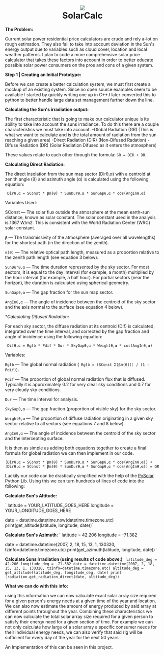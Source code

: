 <h1 align="center">
  <br>
  <a href="https://github.com/Rydersel"><img src="https://cdn.discordapp.com/attachments/722227948157141023/929897255283073034/Solar-Plant-PNG.png"></a>
  <br>
  SolarCalc
  <br>
</h1>



**The Problem:**

Current solar power residential price calculators are crude and rely a-lot on rough estimation. They also fail to take into account deviation in the Sun's energy output due to variables such as cloud cover, location and local weather patterns. I plan to code a more comprehensive solar price calculator that takes these factors into account in order to better educate possible solar power consumers on the pros and cons of a given system. 

**Step 1 | Creating an Initial Prototype:**

Before we can create a better calculation system, we must first create a mockup of an existing system. Since no open source examples seem to be available I started by quickly writing one up in C++.I later converted this to python to better handle large data set management further down the line.

**Calculating the Sun's irradiation output:** 

The first characteristic that is going to make our calculator unique is its ability to take into account the suns irradiance. To do this there are a couple characteristics we must take into account. 
-Global Radiation (GR) (This is what we want to calculate and is the total amount of radiation from the sun reaching a given area)
-Direct Radiation (DIR) (Non-Difused Radation)
-Difuse Radiation (DR) (Solar Radiation Difused as it enters the atmosphere)

These values relate to each other through the formula: `GR = DIR + DR`. 

**Calculating Direct Radiation:**

The direct insolation from the sun map sector (Dirθ,α) with a centroid at zenith angle (θ) and azimuth angle (α) is calculated using the following equation:

` Dirθ,α = SConst * βm(θ) * SunDurθ,α * SunGapθ,α * cos(AngInθ,α)`

Variables Used:

SConst — The solar flux outside the atmosphere at the mean earth-sun distance, known as solar constant. The solar constant used in the analysis is 1367 W/m2. This is consistent with the World Radiation Center (WRC) solar constant.

`β` — The transmissivity of the atmosphere (averaged over all wavelengths) for the shortest path (in the direction of the zenith).

`m(θ)` — The relative optical path length, measured as a proportion relative to the zenith path length (see equation 3 below).

`SunDurθ,α` — The time duration represented by the sky sector. For most sectors, it is equal to the day interval (for example, a month) 
multiplied by the hour interval (for example, a half hour). For partial sectors (near the horizon), the duration is calculated using spherical geometry.

`SunGapθ,α` — The gap fraction for the sun map sector.

`AngInθ,α` — The angle of incidence between the centroid of the sky sector and the axis normal to the surface (see equation 4 below).


**Calculating Difused Radiation:*

For each sky sector, the diffuse radiation at its centroid (Dif) is calculated, integrated over the time interval, and corrected by the gap fraction and angle of incidence using the following equation:


` Difθ,α = Rglb * Pdif * Dur * SkyGapθ,α * Weightθ,α * cos(AngInθ,α)`

Variables:

`Rglb` — The global normal radiation (` Rglb = (SConst Σ(βm(θ))) / (1 - Pdif)`).

`Pdif` — The proportion of global normal radiation flux that is diffused. Typically it is approximately 0.2 for very clear sky conditions and 0.7 for very cloudy sky conditions.

`Dur` — The time interval for analysis.

`SkyGapθ,α` — The gap fraction (proportion of visible sky) for the sky sector.

`Weightθ,α` — The proportion of diffuse radiation originating in a given sky sector relative to all sectors (see equations 7 and 8 below).

`AngInθ,α` — The angle of incidence between the centroid of the sky sector and the intercepting surface.


It is then as simple as adding both equations together to create a final formula for global radiation we can then implement in our code.

`(Dirθ,α = SConst * βm(θ) * SunDurθ,α * SunGapθ,α * cos(AngInθ,α)) + (Dirθ,α = SConst * βm(θ) * SunDurθ,α * SunGapθ,α * cos(AngInθ,α)) = GR`

Luckily our code can be drastically simplified with the help of the [PySolar](https://pysolar.readthedocs.io/en/latest/#) Python Lib. Using this we can turn hundreds of lines of code into the following:



**Calculate Sun's Altitude:**

`
latitude = YOUR_LATITUDE_GOES_HERE
longitude = YOUR_LONGITUDE_GOES_HERE

date = datetime.datetime.now(datetime.timezone.utc)
print(get_altitude(latitude, longitude, date))`

**Calculate Sun's Azimuth:**
`
latitude = 42.206
longitude = -71.382

date = datetime.datetime(2007, 2, 18, 15, 13, 1, 130320, tzinfo=datetime.timezone.utc)
print(get_azimuth(latitude, longitude, date))
`

**Calculate Suns Irradiation (using results of code above:)**
`
latitude_deg = 42.206
longitude_deg = -71.382
date = datetime.datetime(2007, 2, 18, 15, 13, 1, 130320, tzinfo=datetime.timezone.utc)
altitude_deg = get_altitude(latitude_deg, longitude_deg, date)
print (radiation.get_radiation_direct(date, altitude_deg))`









**What we can do with this info:**

using this information we can now calculate exact solar array size required for a given person's energy needs at a given time of the year and location. We can also now estimate the amount of energy produced by said array at different points throughout the year. Combining these characteristics we can now calculate the total solar array size required for a given person to satisfy their energy need for a given section of time. For example we can not only calculate how large of a solar array a specific consumer needs for their individual energy needs, we can also verify that said rig will be sufficient for every day of the year for the next 50 years. 

An Implementation of this can be seen in this project.
